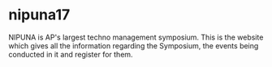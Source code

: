# nipuna17
NIPUNA is AP's largest techno management symposium. This is the website which gives all the information regarding the Symposium, the events being conducted in it and register for them.
